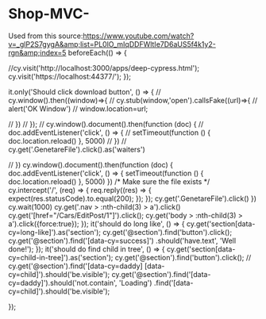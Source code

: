 # Shop-MVC-
Used from this source:https://www.youtube.com/watch?v=_glP2S7gygA&amp;list=PL0lO_mIqDDFWltIe7D6aUS5f4k1y2-rgn&amp;index=5
beforeEach(() => {

  //cy.visit('http://localhost:3000/apps/deep-cypress.html');
  cy.visit('https://localhost:44377/');
});

it.only('Should click download button', () => {
  // cy.window().then((window)=>{
  //     cy.stub(window,'open').callsFake((url)=>{
  //         alert('OK Window')
  //         window.location=url;

  //     })
  // });
  // cy.window().document().then(function (doc) {
  //     doc.addEventListener('click', () => {
  //       setTimeout(function () { doc.location.reload() }, 5000)
  //     })
  //     cy.get('.GenetareFile').click().as('waiters')

  //   })
  cy.window().document().then(function (doc) {
    doc.addEventListener('click', () => {
      setTimeout(function () { doc.location.reload() }, 5000)
    })
    /* Make sure the file exists */
    cy.intercept('/', (req) => {
      req.reply((res) => {
        expect(res.statusCode).to.equal(200);
      });
    });
    cy.get('.GenetareFile').click()
  })
  cy.wait(1000)
  cy.get('.nav > :nth-child(3) > a').click()
  cy.get('[href="/Cars/EditPost/1"]').click();
  cy.get('body > :nth-child(3) > a').click({force:true});
});
it('should do long like', () => {
  cy.get('section[data-cy=long-like]').as('section');
  cy.get('@section').find('button').click();
  cy.get('@section').find('[data-cy=success]')
    .should('have.text', 'Well done!');
});
it('should do find child in tree', () => {
  cy.get('section[data-cy=child-in-tree]').as('section');
  cy.get('@section').find('button').click();
  //  cy.get('@section').find('[data-cy=daddy] [data-cy=child]').should('be.visible');
  cy.get('@section').find('[data-cy=daddy]').should('not.contain', 'Loading')
    .find('[data-cy=child]').should('be.visible');

});

